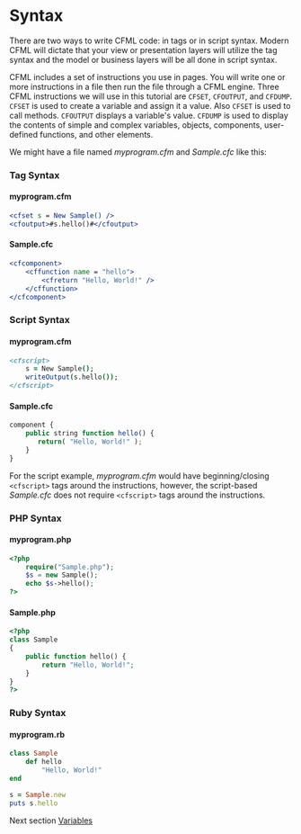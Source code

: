 # Syntax

There are two ways to write CFML code: in tags or in script syntax.  Modern CFML will dictate that your view or presentation layers will utilize the tag syntax and the model or business layers will be all done in script syntax.

CFML includes a set of instructions you use in pages. You will write one or more instructions in a file then run the file through a CFML engine. Three CFML instructions we will use in this tutorial are `CFSET`, `CFOUTPUT`, and `CFDUMP`. `CFSET` is used to create a variable and assign it a value. Also `CFSET` is used to call methods. `CFOUTPUT` displays a variable's value. `CFDUMP` is used to display the contents of simple and complex variables, objects, components, user-defined functions, and other elements.

We might have a file named _myprogram.cfm_ and _Sample.cfc_ like this:

### Tag Syntax

#### myprogram.cfm

```cfm
<cfset s = New Sample() />
<cfoutput>#s.hello()#</cfoutput>
```

#### Sample.cfc

```cfm
<cfcomponent>
    <cffunction name = "hello">
        <cfreturn "Hello, World!" />
    </cffunction>
</cfcomponent>
```

### Script Syntax

#### myprogram.cfm

```cfm
<cfscript>
    s = New Sample();
    writeOutput(s.hello());
</cfscript>
```

#### Sample.cfc

```javascript
component {
    public string function hello() {
       return( "Hello, World!" );
    }
}
```

For the script example, _myprogram.cfm_ would have beginning/closing `<cfscript>` tags around the instructions, however, the script-based _Sample.cfc_ does not require `<cfscript>` tags around the instructions.

### PHP Syntax

#### myprogram.php

```php
<?php
    require("Sample.php");
    $s = new Sample();
    echo $s->hello();
?>
```

#### Sample.php

```php
<?php
class Sample
{
    public function hello() {
        return "Hello, World!";
    }
}
?>
```

### Ruby Syntax

#### myprogram.rb

```rb
class Sample
    def hello
        "Hello, World!"
end

s = Sample.new
puts s.hello
```

Next section [Variables](variables)